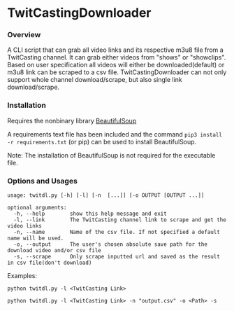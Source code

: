 # TwitCastingDownloader
### Overview

A CLI script that can grab all video links and its respective m3u8 file from a TwitCasting channel. It can grab either videos from "shows" or "showclips".
Based on user specification all videos will either be downloaded(default) or m3u8 link can be scraped to a csv file. TwitCastingDownloader can not only support whole channel
download/scrape, but also single link download/scrape.


### Installation

Requires the nonbinary library [BeautifulSoup](https://pypi.org/project/beautifulsoup4/)

A requirements text file has been included and the command `pip3 install -r requirements.txt` (or pip) can be used to install BeautifulSoup.

Note: The installation of BeautifulSoup is not required for the executable file.


### Options and Usages
```
usage: twitdl.py [-h] [-l] [-n  [...]] [-o OUTPUT [OUTPUT ...]]

optional arguments:
  -h, --help        show this help message and exit
  -l, --link        The TwitCasting channel link to scrape and get the video links
  -n, --name        Name of the csv file. If not specified a default name will be used.
  -o, --output      The user's chosen absolute save path for the download video and/or csv file
  -s, --scrape      Only scrape inputted url and saved as the result in csv file(don't download)
 ```
 Examples: 
 
 `python twitdl.py -l <TwitCasting Link>`
 
 `python twitdl.py -l <TwitCasting Link> -n "output.csv" -o <Path> -s`
